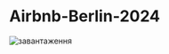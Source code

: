 # Airbnb-Berlin-2024
![завантаження](https://github.com/user-attachments/assets/79889c4f-b34d-42f7-b38d-42f2a7102539)
